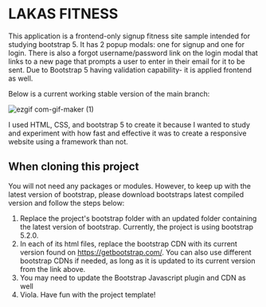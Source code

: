 # LAKAS FITNESS 

This application is a frontend-only signup fitness site sample intended for studying bootstrap 5. It has 2 popup modals: one for signup and one for login. There is also a forgot username/password link on the login modal that links to a new page that prompts a user to enter in their email for it to be sent. Due to Bootstrap 5 having validation capability- it is applied frontend as well. 

Below is a current working stable version of the main branch: 

![ezgif com-gif-maker (1)](https://user-images.githubusercontent.com/100872588/188046647-3fe16a51-c064-43e3-a72a-e986eee5d0fc.gif)

I used HTML, CSS, and bootstrap 5 to create it because I wanted to study and experiment with how fast and effective it was to create a responsive website using a framework than not. 

## When cloning this project 

You will not need any packages or modules. However, to keep up with the latest version of bootstrap, please download bootstraps latest compiled version and follow the steps below: 
1. Replace the project's bootstrap folder with an updated folder containing the latest version of bootstrap. Currently, the project is using bootstrap 5.2.0. 
2. In each of its html files, replace the bootstrap CDN with its current version found on https://getbootstrap.com/. You can also use different bootstrap CDNs if needed, as long as it is updated to its current version from the link above. 
3. You may need to update the Bootstrap Javascript plugin and CDN as well 
4. Viola. Have fun with the project template! 
